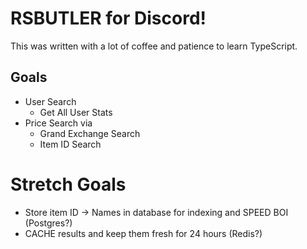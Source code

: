 # RSBUTLER for Discord!

This was written with a lot of coffee and patience to learn TypeScript. 

## Goals
  - User Search
    - Get All User Stats
  - Price Search via
    - Grand Exchange Search
    - Item ID Search
# Stretch Goals
  - Store item ID -> Names in database for indexing and SPEED BOI (Postgres?)
  - CACHE results and keep them fresh for 24 hours (Redis?)
  
